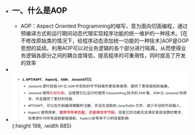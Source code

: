 - ## 一、什么是AOP
	- AOP：Aspect Oriented Programming的缩写，意为面向切面编程，通过预编译方式和运行期间动态代理实现程序功能的统一维护的一种技术。[在不修改原始类的情况下，给程序动态添加统一功能的一种技术]AOP是OOP思想的延续。利用AOP可以对业务逻辑的各个部分进行隔离，从而使得业务逻辑各部分之间的耦合度降低，提高程序的可重用性，同时提高了开发的效率
-
- ![image.png](../assets/image_1656503023536_0.png){:height 198, :width 685}